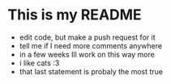 # This is my README

* edit code, but make a push request for it
* tell me if I need more comments anywhere
* in a few weeks Ill work on this way more
* i like cats :3
* that last statement is probaly the most true